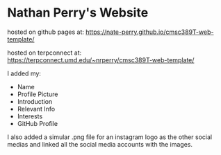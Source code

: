# Nathan Perry's Website

hosted on github pages at:
https://nate-perry.github.io/cmsc389T-web-template/

hosted on terpconnect at:
https://terpconnect.umd.edu/~nrperry/cmsc389T-web-template/

I added my:
- Name
- Profile Picture
- Introduction
- Relevant Info
- Interests
- GitHub Profile

I also added a simular .png file for an instagram logo as the other social medias and linked all the social media accounts with the images.


